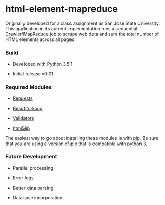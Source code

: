 # html-element-mapreduce
Originally developed for a class assignment as San Jose State University.
This application in its current implementation runs a sequential Crawler/MapReduce job
to scrape web data and sum the total number of HTML elements across all pages.

### Build

* Developed with Python 3.5.1

* Initial release v0.01

### Required Modules

* [Requests](http://docs.python-requests.org/en/master/)

* [BeautifulSoup](https://www.crummy.com/software/BeautifulSoup/)

* [Validators](https://pypi.python.org/pypi/validators)

* [html5lib](https://github.com/html5lib/html5lib-python)

The easiest way to go about installing these modules is with [pip](https://python-packaging-user-guide.readthedocs.io/en/latest/installing/#use-pip-for-installing).
Be sure that you are using a version of pip that is compatible with python 3.

### Future Development

* Parallel processing

* Error logs

* Better data parsing

* Database incorporation

